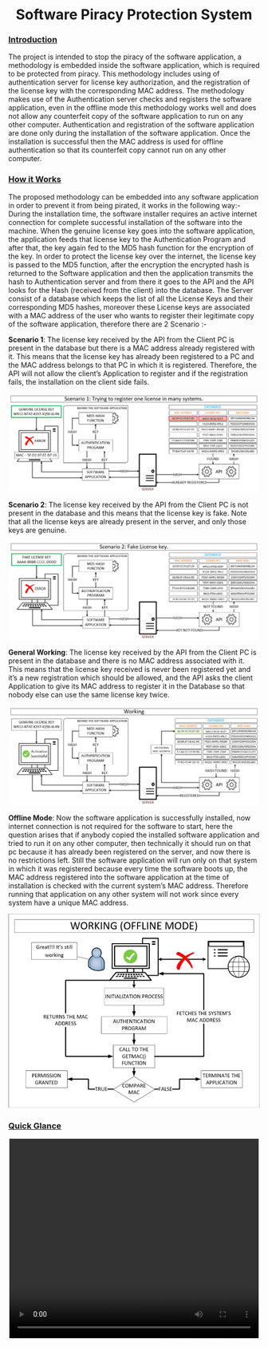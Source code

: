 <html lang="en">
<head>
  <meta charset="UTF-8">
  <meta name="viewport" content="width=device-width, initial-scale=1.0">
  <h1><center>Software Piracy Protection System</center></h1>
</head>
<body>
  <h3><u>Introduction</u></h3>
<p>
  The project is intended to stop the piracy of the software application, a methodology is embedded inside
  the software application, which is required to be protected from piracy. This methodology includes
  using of authentication server for license key authorization, and the registration of the license key with
  the corresponding MAC address. The methodology makes use of the Authentication server checks and
  registers the software application, even in the offline mode this methodology works well and does not
  allow any counterfeit copy of the software application to run on any other computer. Authentication
  and registration of the software application are done only during the installation of the software
  application. Once the installation is successful then the MAC address is used for offline authentication
  so that its counterfeit copy cannot run on any other computer.
</p>
<h3><u>How it Works</u></h3>
<p>
The proposed methodology can be embedded into any software application in order to prevent it from
being pirated, it works in the following way:-
During the installation time, the software installer requires an active internet connection for complete
successful installation of the software into the machine.
When the genuine license key goes into the software application, the application feeds that license
key to the Authentication Program and after that, the key again fed to the MD5 hash function for the
encryption of the key. In order to protect the license key over the internet, the license key is passed to
the MD5 function, after the encryption the encrypted hash is returned to the Software application and
then the application transmits the hash to Authentication server and from there it goes to the API and
the API looks for the Hash (received from the client) into the database. The Server consist of a
database which keeps the list of all the License Keys and their corresponding MD5 hashes, moreover
these License keys are associated with a MAC address of the user who wants to register their
legitimate copy of the software application, therefore there are 2 Scenario :-
</p>
<p>
<b>Scenario 1</b>: The license key received by the API from the Client PC is present in the database but
there is a MAC address already registered with it. This means that the license key has already been
registered to a PC and the MAC address belongs to that PC in which it is registered. Therefore, the
API will not allow the client’s Application to register and if the registration fails, the installation on
the client side fails.
<center><img alt="Scenario 1" src="res/TypeA.jpg"></center>
</p>


<p>
<b>Scenario 2</b>: The license key received by the API from the Client PC is not present in the database
and this means that the license key is fake. Note that all the license keys are already present in the server, and only those keys are genuine.
<center><img alt="Scenario 2" src="res/TypeB.jpg"></center>
</p>

<p>
  <b>General Working</b>: The license key received by the API from the Client PC is present in the database and
  there is no MAC address associated with it. This means that the license key received is never been
  registered yet and it’s a new registration which should be allowed, and the API asks the client
  Application to give its MAC address to register it in the Database so that nobody else can use the
  same license key twice.
  <center><img alt="Scenario 3" src="res/Online.jpg"></center>
</p>

<p>
  <b>Offline Mode</b>: Now the software application is successfully installed, now internet connection is not required for the
  software to start, here the question arises that if anybody copied the installed software application
  and tried to run it on any other computer, then technically it should run on that pc because it has already
  been registered on the server, and now there is no restrictions left. Still the software application will run
  only on that system in which it was registered because every time the software boots up, the MAC
  address registered into the software application at the time of installation is checked with the current
  system’s MAC address. Therefore running that application on any other system will not work since
  every system have a unique MAC address.
  <center><img alt="Scenario 3" src="res/Offline.jpg"></center>
</p>

<h3><u>Quick Glance</u></h3>
<center>
        <video width="500" height="400" controls preload> 
          <source src="res/Softwarepiracy-1.webm"></source> 
        </video>
</center>
</body>
</html>
